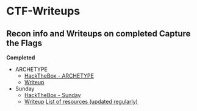 # CTF-Writeups
## Recon info and Writeups on completed Capture the Flags

**Completed**
* ARCHETYPE
  * [HackTheBox - ARCHETYPE](https://app.hackthebox.eu/machines/287)
  * [Writeup](https://github.com/Take-A-Breath/CTF-Writeups/blob/main/Archetype/ArchetypeWriteUp.md)
* Sunday
  * [HackTheBox - Sunday](https://app.hackthebox.eu/machines/136)
  * [Writeup](https://github.com/Take-A-Breath/CTF-Writeups/blob/main/Sunday/HtB_SundayWriteup.md)
[List of resources (updated regularly)](https://github.com/Take-A-Breath/CTF-Writeups/blob/main/resources.md)
